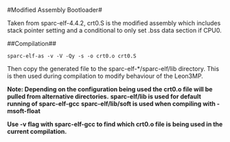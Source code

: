 #Modified Assembly Bootloader#

Taken from sparc-elf-4.4.2, crt0.S is the modified assembly which includes stack pointer setting and a conditional to only set .bss data section if CPU0.

##Compilation##
```
sparc-elf-as -v -V -Qy -s -o crt0.o crt0.S
```

Then copy the generated file to the sparc-elf-*/sparc-elf/lib directory.
This is then used during compilation to modify behaviour of the Leon3MP.

**Note: Depending on the configuration being used the crt0.o file will be pulled from alternative directories.**
**sparc-elf/lib is used for default running of sparc-elf-gcc**
**sparc-elf/lib/soft is used when compiling with -msoft-float**

**Use -v flag with sparc-elf-gcc to find which crt0.o file is being used in the current compilation.**